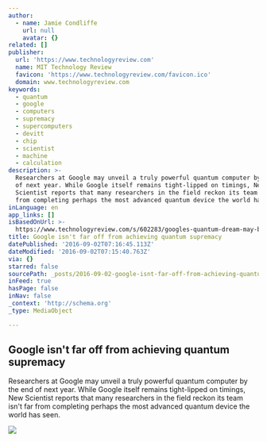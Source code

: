 ```yaml
---
author:
  - name: Jamie Condliffe
    url: null
    avatar: {}
related: []
publisher:
  url: 'https://www.technologyreview.com'
  name: MIT Technology Review
  favicon: 'https://www.technologyreview.com/favicon.ico'
  domain: www.technologyreview.com
keywords:
  - quantum
  - google
  - computers
  - supremacy
  - supercomputers
  - devitt
  - chip
  - scientist
  - machine
  - calculation
description: >-
  Researchers at Google may unveil a truly powerful quantum computer by the end
  of next year. While Google itself remains tight-lipped on timings, New
  Scientist reports that many researchers in the field reckon its team isn't far
  from completing perhaps the most advanced quantum device the world has seen.
inLanguage: en
app_links: []
isBasedOnUrl: >-
  https://www.technologyreview.com/s/602283/googles-quantum-dream-may-be-just-around-the-corner/?set=602285
title: Google isn't far off from achieving quantum supremacy
datePublished: '2016-09-02T07:16:45.113Z'
dateModified: '2016-09-02T07:15:40.763Z'
via: {}
starred: false
sourcePath: _posts/2016-09-02-google-isnt-far-off-from-achieving-quantum-supremacy.md
inFeed: true
hasPage: false
inNav: false
_context: 'http://schema.org'
_type: MediaObject

---
```

<article style=""><h1>Google isn't far off from achieving quantum supremacy</h1><p>Researchers at Google may unveil a truly powerful quantum computer by the end of next year. While Google itself remains tight-lipped on timings, New Scientist reports that many researchers in the field reckon its team isn't far from completing perhaps the most advanced quantum device the world has seen.</p><img src="https://d267cvn3rvuq91.cloudfront.net/i/images/googlequantumcomputer.jpg?cx=2&amp;cy=526&amp;cw=1398&amp;ch=786&amp;sw=1200" /></article>